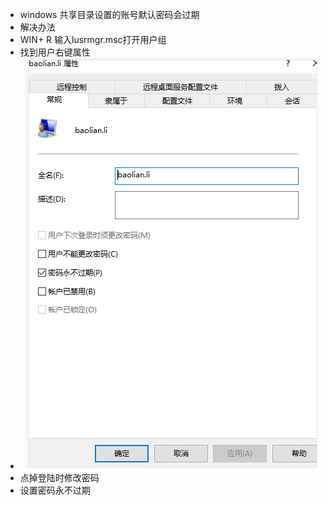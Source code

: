 
- windows 共享目录设置的账号默认密码会过期
- 解决办法
- WIN+ R   输入lusrmgr.msc打开用户组
- 找到用户右键属性
-   ![d73d93a5ea07cb1a0018625026dcdd24.png](../../../_resources/d73d93a5ea07cb1a0018625026dcdd24.png)
-   点掉登陆时修改密码
-   设置密码永不过期